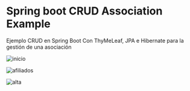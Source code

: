 # Spring boot CRUD Association Example
Ejemplo CRUD en Spring Boot Con ThyMeLeaf, JPA e Hibernate para la gestión de una asociación

![inicio](https://github.com/MulDeveloper/CrudPowerSpring/blob/master/inicio.jpg)

![afiliados](https://github.com/MulDeveloper/CrudPowerSpring/blob/master/afiliados.png)

![alta](https://github.com/MulDeveloper/CrudPowerSpring/blob/master/alta.jpg)
